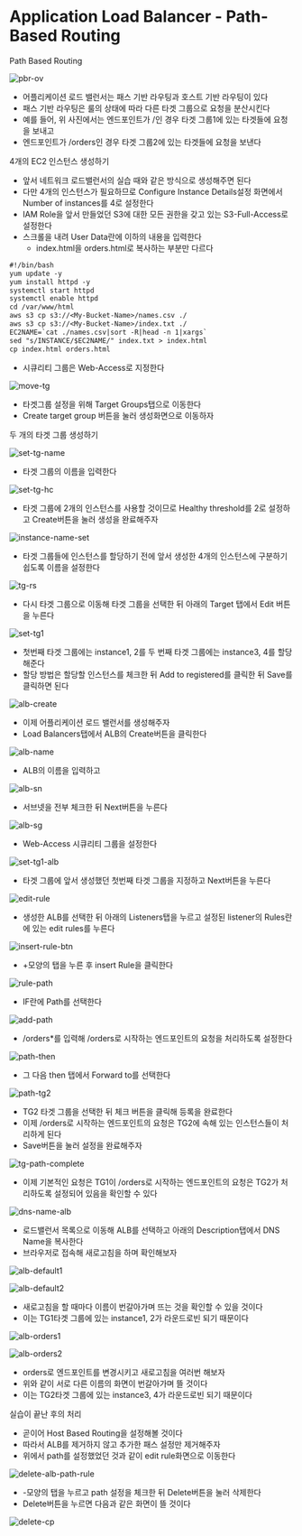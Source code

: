 # Application Load Balancer - Path-Based Routing 

Path Based Routing

![pbr-ov](./img/pbr-ov.png)

* 어플리케이션 로드 밸런서는 패스 기반 라우팅과 호스트 기반 라우팅이 있다
* 패스 기반 라우팅은 룰의 상태에 따라 다른 타겟 그룹으로 요청을 분산시킨다
* 예를 들어, 위 사진에서는 엔드포인트가 /인 경우 타겟 그룹1에 있는 타겟들에 요청을 보내고
* 엔드포인트가 /orders인 경우 타겟 그룹2에 있는 타겟들에 요청을 보낸다

4개의 EC2 인스턴스 생성하기
* 앞서 네트워크 로드밸런서의 실습 때와 같은 방식으로 생성해주면 된다
* 다만 4개의 인스턴스가 필요하므로 Configure Instance Details설정 화면에서 Number of instances를 4로 설정한다
* IAM Role을 앞서 만들었던 S3에 대한 모든 권한을 갖고 있는 S3-Full-Access로 설정한다
* 스크롤을 내려 User Data란에 이하의 내용을 입력한다
  - index.html을 orders.html로 복사하는 부분만 다르다

```txt
#!/bin/bash
yum update -y
yum install httpd -y
systemctl start httpd
systemctl enable httpd
cd /var/www/html
aws s3 cp s3://<My-Bucket-Name>/names.csv ./
aws s3 cp s3://<My-Bucket-Name>/index.txt ./
EC2NAME=`cat ./names.csv|sort -R|head -n 1|xargs`
sed "s/INSTANCE/$EC2NAME/" index.txt > index.html
cp index.html orders.html
```

* 시큐리티 그룹은 Web-Access로 지정한다

![move-tg](./img/move-tg.png)
* 타겟그룹 설정을 위해 Target Groups탭으로 이동한다
* Create target group 버튼을 눌러 생성화면으로 이동하자

두 개의 타겟 그룹 생성하기

![set-tg-name](./img/set-tg-name.png)
* 타겟 그룹의 이름을 입력한다

![set-tg-hc](./img/set-tg-hc.png)
* 타겟 그룹에 2개의 인스턴스를 사용할 것이므로 Healthy threshold를 2로 설정하고 Create버튼을 눌러 생성을 완료해주자

![instance-name-set](./img/instance-name-set.png)
* 타겟 그룹들에 인스턴스를 할당하기 전에 앞서 생성한 4개의 인스턴스에 구분하기 쉽도록 이름을 설정한다

![tg-rs](./img/tg-rs.png)
* 다시 타겟 그룹으로 이동해 타겟 그룹을 선택한 뒤 아래의 Target 탭에서 Edit 버튼을 누른다

![set-tg1](./img/set-tg1.png)
* 첫번째 타겟 그룹에는 instance1, 2를 두 번째 타겟 그룹에는 instance3, 4를 할당해준다
* 할당 방법은 할당할 인스턴스를 체크한 뒤 Add to registered를 클릭한 뒤 Save를 클릭하면 된다

![alb-create](./img/alb-create.png)
* 이제 어플리케이션 로드 밸런서를 생성해주자
* Load Balancers탭에서 ALB의 Create버튼을 클릭한다

![alb-name](./img/alb-name.png)
* ALB의 이름을 입력하고

![alb-sn](./img/alb-sn.png)
* 서브넷을 전부 체크한 뒤 Next버튼을 누른다

![alb-sg](./img/alb-sg.png)
* Web-Access 시큐리티 그룹을 설정한다

![set-tg1-alb](./img/set-tg1-alb.png)
* 타겟 그룹에 앞서 생성했던 첫번째 타겟 그룹을 지정하고 Next버튼을 누른다

![edit-rule](./img/edit-rule.png)
* 생성한 ALB를 선택한 뒤 아래의 Listeners탭을 누르고 설정된 listener의 Rules란에 있는 edit rules를 누른다

![insert-rule-btn](./img/insert-rule-btn.png)
* +모양의 탭을 누른 후 insert Rule을 클릭한다

![rule-path](./img/rule-path.png)
* IF란에 Path를 선택한다

![add-path](./img/add-path.png)
* /orders*를 입력해 /orders로 시작하는 엔드포인트의 요청을 처리하도록 설정한다

![path-then](./img/path-then.png)
* 그 다음 then 탭에서 Forward to를 선택한다

![path-tg2](./img/path-tg2.png)
* TG2 타겟 그룹을 선택한 뒤 체크 버튼을 클릭해 등록을 완료한다
* 이제 /orders로 시작하는 엔드포인트의 요청은 TG2에 속해 있는 인스턴스들이 처리하게 된다
* Save버튼을 눌러 설정을 완료해주자

![tg-path-complete](./img/tg-path-complete.png)
* 이제 기본적인 요청은 TG1이 /orders로 시작하는 엔드포인트의 요청은 TG2가 처리하도록 설정되어 있음을 확인할 수 있다

![dns-name-alb](./img/dns-name-alb.png)
* 로드밸런서 목록으로 이동해 ALB를 선택하고 아래의 Description탭에서 DNS Name을 복사한다
* 브라우저로 접속해 새로고침을 하며 확인해보자

![alb-default1](./img/alb-default1.png)

![alb-default2](./img/alb-default2.png)
* 새로고침을 할 때마다 이름이 번갈아가며 뜨는 것을 확인할 수 있을 것이다
* 이는 TG1타겟 그룹에 있는 instance1, 2가 라운드로빈 되기 때문이다

![alb-orders1](./img/alb-orders1.png)

![alb-orders2](./img/alb-orders2.png)
* orders로 엔드포인트를 변경시키고 새로고침을 여러번 해보자
* 위와 같이 서로 다른 이름의 화면이 번갈아가며 뜰 것이다
* 이는 TG2타겟 그룹에 있는 instance3, 4가 라운드로빈 되기 때문이다

실습이 끝난 후의 처리
* 곧이어 Host Based Routing을 설정해볼 것이다
* 따라서 ALB를 제거하지 않고 추가한 패스 설정만 제거해주자
* 위에서 path를 설정했었던 것과 같이 edit rule화면으로 이동한다

![delete-alb-path-rule](./img/delete-alb-path-rule.png)
* -모양의 탭을 누르고 path 설정을 체크한 뒤 Delete버튼을 눌러 삭제한다
* Delete버튼을 누르면 다음과 같은 화면이 뜰 것이다

![delete-cp](./img/delete-cp.png)